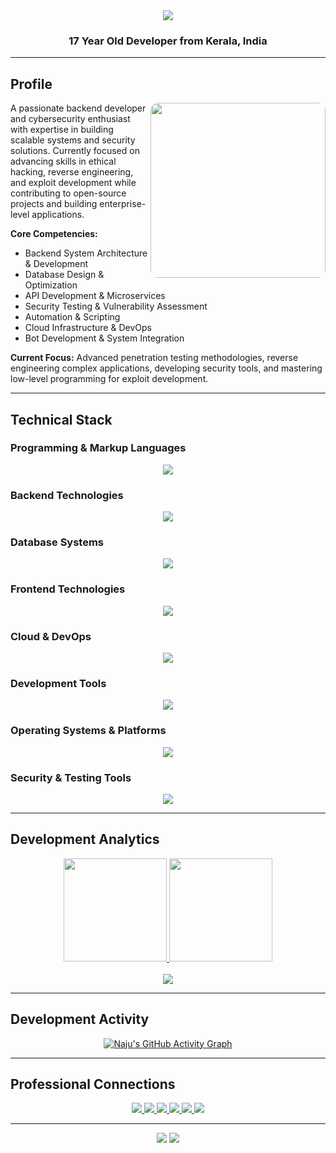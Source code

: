 <div align="center">
  
  <img src="https://capsule-render.vercel.app/api?type=wave&color=0:00D4FF,100:0080FF&height=160&section=header&text=Najwan&fontSize=42&fontColor=ffffff&fontAlignY=40&desc=Backend%20Developer%20%7C%20Security%20Enthusiast&descSize=18&descAlignY=70" />
  
  <h3>17 Year Old Developer from Kerala, India</h3>
  
</div>

---

## Profile

<img align="right" src="https://raw.githubusercontent.com/rahulbanerjee26/githubProfileReadmeGenerator/main/gifs/code.gif" width="280" style="border-radius: 12px;" />

A passionate backend developer and cybersecurity enthusiast with expertise in building scalable systems and security solutions. Currently focused on advancing skills in ethical hacking, reverse engineering, and exploit development while contributing to open-source projects and building enterprise-level applications.

**Core Competencies:**
- Backend System Architecture & Development
- Database Design & Optimization  
- API Development & Microservices
- Security Testing & Vulnerability Assessment
- Automation & Scripting
- Cloud Infrastructure & DevOps
- Bot Development & System Integration

**Current Focus:**
Advanced penetration testing methodologies, reverse engineering complex applications, developing security tools, and mastering low-level programming for exploit development.

---

## Technical Stack

### Programming & Markup Languages
<p align="center">
  <img src="https://skillicons.dev/icons?i=cpp,c,cs,java,rust,py,js,ts,php,go,ruby,swift,kotlin,dart,html,css,md" />
</p>

### Backend Technologies
<p align="center">
  <img src="https://skillicons.dev/icons?i=nodejs,express,nestjs,spring,django,flask,laravel,rails,fastapi,graphql,nginx,apache" />
</p>

### Database Systems
<p align="center">
  <img src="https://skillicons.dev/icons?i=mysql,postgres,sqlite,mongodb,redis,firebase,supabase" />
</p>

### Frontend Technologies
<p align="center">
  <img src="https://skillicons.dev/icons?i=react,vue,angular,svelte,nextjs,nuxtjs,redux,jquery,bootstrap,tailwind,sass,webpack,vite" />
</p>

### Cloud & DevOps
<p align="center">
  <img src="https://skillicons.dev/icons?i=aws,gcp,azure,cloudflare,heroku,netlify,vercel,docker,kubernetes,githubactions,jenkins,terraform,ansible" />
</p>

### Development Tools
<p align="center">
  <img src="https://skillicons.dev/icons?i=git,github,gitlab,vscode,visualstudio,eclipse,androidstudio,pycharm,webstorm,postman,insomnia" />
</p>

### Operating Systems & Platforms
<p align="center">
  <img src="https://skillicons.dev/icons?i=linux,ubuntu,debian,arch,kali,windows" />
</p>

### Security & Testing Tools
<p align="center">
  <img src="https://skillicons.dev/icons?i=bash,powershell,regex,cmake,gradle,maven,npm,yarn,postgresql,mongodb,redis" />
</p>


</p>

---

## Development Analytics

<div align="center">
  
  <a href="https://github.com/najuaircrack">
    <img height="165" src="https://github-readme-stats.vercel.app/api?username=najuaircrack&show_icons=true&theme=tokyonight&count_private=true&include_all_commits=true&border_radius=12&hide_border=true&show=reviews,discussions_started,discussions_answered" />
    <img height="165" src="https://github-readme-stats.vercel.app/api/top-langs/?username=najuaircrack&layout=compact&theme=tokyonight&border_radius=12&hide_border=true&langs_count=8" />
  </a>
  
  <br />

  <br />
  
  <img src="https://github-profile-trophy.vercel.app/?username=najuaircrack&theme=onedark&no-frame=true&row=2&column=4" />

</div>

---

## Development Activity

<div align="center">
  
  [![Naju's GitHub Activity Graph](https://github-readme-activity-graph.vercel.app/graph?username=najuaircrack&theme=react-dark&bg_color=1a1b27&hide_border=true&area=true&custom_title=Monthly%20Development%20Activity)](https://github.com/najuaircrack)
  
</div>

---

## Professional Connections

<div align="center">
  
  <a href="https://naju.me" target="_blank">
    <img src="https://img.shields.io/badge/Portfolio-000000?style=for-the-badge&logo=About.me&logoColor=white" />
  </a>
  <a href="mailto:kcnajwan7@gmail.com" target="_blank">
    <img src="https://img.shields.io/badge/Email-D14836?style=for-the-badge&logo=gmail&logoColor=white" />
  </a>
  <a href="https://linkedin.com/in/yourprofile" target="_blank">
    <img src="https://img.shields.io/badge/LinkedIn-0A66C2?style=for-the-badge&logo=linkedin&logoColor=white" />
  </a>
  <a href="https://discord.com/users/yourid" target="_blank">
    <img src="https://img.shields.io/badge/Discord-5865F2?style=for-the-badge&logo=discord&logoColor=white" />
  </a>
  <a href="https://twitter.com/yourprofile" target="_blank">
    <img src="https://img.shields.io/badge/Twitter-1DA1F2?style=for-the-badge&logo=twitter&logoColor=white" />
  </a>
  <a href="https://stackoverflow.com/users/yourid" target="_blank">
    <img src="https://img.shields.io/badge/Stack_Overflow-FE7A16?style=for-the-badge&logo=stack-overflow&logoColor=white" />
  </a>
  
</div>

---

<div align="center">
  
  <img src="https://capsule-render.vercel.app/api?type=wave&color=0:0080FF,100:00D4FF&height=120&section=footer" />
  
  <img src="https://komarev.com/ghpvc/?username=najuaircrack&color=0080FF&style=for-the-badge&label=VISITORS" />
  
</div>
